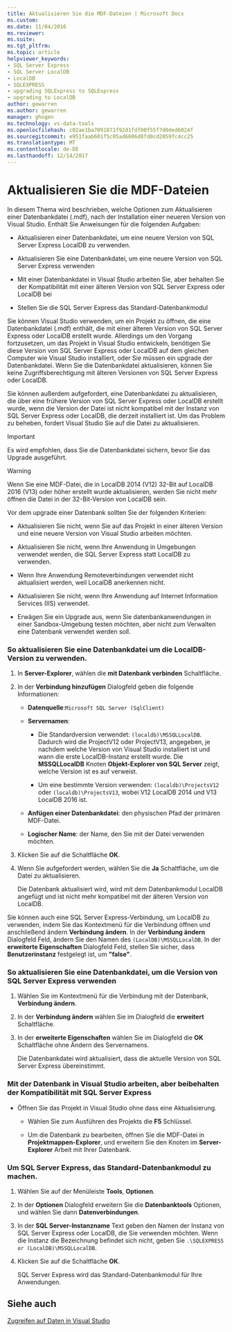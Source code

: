 ```yaml
---
title: Aktualisieren Sie die MDF-Dateien | Microsoft Docs
ms.custom: 
ms.date: 11/04/2016
ms.reviewer: 
ms.suite: 
ms.tgt_pltfrm: 
ms.topic: article
helpviewer_keywords:
- SQL Server Express
- SQL Server LocalDB
- LocalDB
- SQLEXPRESS
- upgrading SQLExpress to SQLExpress
- upgrading to LocalDB
author: gewarren
ms.author: gewarren
manager: ghogen
ms.technology: vs-data-tools
ms.openlocfilehash: c02ae1ba7091871f92d1fdf00f55f7d0ded6024f
ms.sourcegitcommit: e951faab601f5c05ad6606d8fd0cd2059fc4cc25
ms.translationtype: MT
ms.contentlocale: de-DE
ms.lasthandoff: 12/14/2017
---
```

# <a name="upgrade-mdf-files"></a>Aktualisieren Sie die MDF-Dateien

In diesem Thema wird beschrieben, welche Optionen zum Aktualisieren einer Datenbankdatei (.mdf), nach der Installation einer neueren Version von Visual Studio. Enthält Sie Anweisungen für die folgenden Aufgaben:

- Aktualisieren einer Datenbankdatei, um eine neuere Version von SQL Server Express LocalDB zu verwenden.

- Aktualisieren Sie eine Datenbankdatei, um eine neuere Version von SQL Server Express verwenden

- Mit einer Datenbankdatei in Visual Studio arbeiten Sie, aber behalten Sie der Kompatibilität mit einer älteren Version von SQL Server Express oder LocalDB bei

- Stellen Sie die SQL Server Express das Standard-Datenbankmodul

Sie können Visual Studio verwenden, um ein Projekt zu öffnen, die eine Datenbankdatei (.mdf) enthält, die mit einer älteren Version von SQL Server Express oder LocalDB erstellt wurde. Allerdings um den Vorgang fortzusetzen, um das Projekt in Visual Studio entwickeln, benötigen Sie diese Version von SQL Server Express oder LocalDB auf dem gleichen Computer wie Visual Studio installiert, oder Sie müssen ein upgrade der Datenbankdatei. Wenn Sie die Datenbankdatei aktualisieren, können Sie keine Zugriffsberechtigung mit älteren Versionen von SQL Server Express oder LocalDB.

Sie können außerdem aufgefordert, eine Datenbankdatei zu aktualisieren, die über eine frühere Version von SQL Server Express oder LocalDB erstellt wurde, wenn die Version der Datei ist nicht kompatibel mit der Instanz von SQL Server Express oder LocalDB, die derzeit installiert ist. Um das Problem zu beheben, fordert Visual Studio Sie auf die Datei zu aktualisieren.

> [!IMPORTANT]
> Es wird empfohlen, dass Sie die Datenbankdatei sichern, bevor Sie das Upgrade ausgeführt.

> [!WARNING]
> Wenn Sie eine MDF-Datei, die in LocalDB 2014 (V12) 32-Bit auf LocalDB 2016 (V13) oder höher erstellt wurde aktualisieren, werden Sie nicht mehr öffnen die Datei in der 32-Bit-Version von LocalDB sein.

Vor dem upgrade einer Datenbank sollten Sie der folgenden Kriterien:
  
-   Aktualisieren Sie nicht, wenn Sie auf das Projekt in einer älteren Version und eine neuere Version von Visual Studio arbeiten möchten.  
  
-   Aktualisieren Sie nicht, wenn Ihre Anwendung in Umgebungen verwendet werden, die SQL Server Express statt LocalDB zu verwenden.  
  
-   Wenn Ihre Anwendung Remoteverbindungen verwendet nicht aktualisiert werden, weil LocalDB anerkennen nicht.  
  
-   Aktualisieren Sie nicht, wenn Ihre Anwendung auf Internet Information Services (IIS) verwendet.  
  
-   Erwägen Sie ein Upgrade aus, wenn Sie datenbankanwendungen in einer Sandbox-Umgebung testen möchten, aber nicht zum Verwalten eine Datenbank verwendet werden soll.  
  
### <a name="to-upgrade-a-database-file-to-use-the-localdb-version"></a>So aktualisieren Sie eine Datenbankdatei um die LocalDB-Version zu verwenden.
  
1.  In **Server-Explorer**, wählen die **mit Datenbank verbinden** Schaltfläche.  
  
2.  In der **Verbindung hinzufügen** Dialogfeld geben die folgende Informationen:  
  
    -   **Datenquelle**:`Microsoft SQL Server (SqlClient)`  
  
    -   **Servernamen**:  
  
        -   Die Standardversion verwendet: `(localdb)\MSSQLLocalDB`.  Dadurch wird die ProjectV12 oder ProjectV13, angegeben, je nachdem welche Version von Visual Studio installiert ist und wann die erste LocalDB-Instanz erstellt wurde. Die **MSSQLLocalDB** Knoten **Objekt-Explorer von SQL Server** zeigt, welche Version ist es auf verweist.  
  
        -   Um eine bestimmte Version verwenden: `(localdb)\ProjectsV12` oder `(localdb)\ProjectsV13`, wobei V12 LocalDB 2014 und V13 LocalDB 2016 ist.  
  
    -   **Anfügen einer Datenbankdatei**: den physischen Pfad der primären MDF-Datei.  
  
    -   **Logischer Name**: der Name, den Sie mit der Datei verwenden möchten.  
  
3.  Klicken Sie auf die Schaltfläche **OK**.  
  
4.  Wenn Sie aufgefordert werden, wählen Sie die **Ja** Schaltfläche, um die Datei zu aktualisieren.  
  
    Die Datenbank aktualisiert wird, wird mit dem Datenbankmodul LocalDB angefügt und ist nicht mehr kompatibel mit der älteren Version von LocalDB.  
  
Sie können auch eine SQL Server Express-Verbindung, um LocalDB zu verwenden, indem Sie das Kontextmenü für die Verbindung öffnen und anschließend ändern **Verbindung ändern**. In der **Verbindung ändern** Dialogfeld Feld, ändern Sie den Namen des `(LocalDB)\MSSQLLocalDB`. In der **erweiterte Eigenschaften** Dialogfeld Feld, stellen Sie sicher, dass **Benutzerinstanz** festgelegt ist, um **"false"**.

### <a name="to-upgrade-a-database-file-to-use-the-sql-server-express-version"></a>So aktualisieren Sie eine Datenbankdatei, um die Version von SQL Server Express verwenden  
  
1.  Wählen Sie im Kontextmenü für die Verbindung mit der Datenbank, **Verbindung ändern**.  
  
2.  In der **Verbindung ändern** wählen Sie im Dialogfeld die **erweitert** Schaltfläche.  
  
3.  In der **erweiterte Eigenschaften** wählen Sie im Dialogfeld die **OK** Schaltfläche ohne Ändern des Servernamens.  
  
    Die Datenbankdatei wird aktualisiert, dass die aktuelle Version von SQL Server Express übereinstimmt.  
  
### <a name="to-work-with-the-database-in-visual-studio-but-retain-compatibility-with-sql-server-express"></a>Mit der Datenbank in Visual Studio arbeiten, aber beibehalten der Kompatibilität mit SQL Server Express  
  
-   Öffnen Sie das Projekt in Visual Studio ohne dass eine Aktualisierung.  
  
    -   Wählen Sie zum Ausführen des Projekts die **F5** Schlüssel.  
  
    -   Um die Datenbank zu bearbeiten, öffnen Sie die MDF-Datei in **Projektmappen-Explorer**, und erweitern Sie den Knoten im **Server-Explorer** Arbeit mit Ihrer Datenbank.  
  
### <a name="to-make-sql-server-express-the-default-database-engine"></a>Um SQL Server Express, das Standard-Datenbankmodul zu machen.  
  
1.  Wählen Sie auf der Menüleiste **Tools**, **Optionen**.  
  
2.  In der **Optionen** Dialogfeld erweitern Sie die **Datenbanktools** Optionen, und wählen Sie dann **Datenverbindungen**.  
  
3.  In der **SQL Server-Instanzname** Text geben den Namen der Instanz von SQL Server Express oder LocalDB, die Sie verwenden möchten. Wenn die Instanz die Bezeichnung befindet sich nicht, geben Sie `.\SQLEXPRESS or (LocalDB)\MSSQLLocalDB`.  
  
4.  Klicken Sie auf die Schaltfläche **OK**.  
  
    SQL Server Express wird das Standard-Datenbankmodul für Ihre Anwendungen.

## <a name="see-also"></a>Siehe auch

[Zugreifen auf Daten in Visual Studio](accessing-data-in-visual-studio.md)
